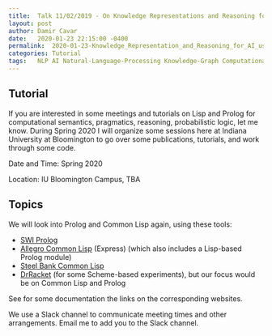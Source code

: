 ---title:	Talk 11/02/2019 - On Knowledge Representations and Reasoning for AI using Lisp and Prologlayout:	postauthor:	Damir Cavardate:	2020-01-23 22:15:00 -0400permalink:	2020-01-23-Knowledge_Representation_and_Reasoning_for_AI_using_Lisp_Prologcategories:	Tutorialtags:	NLP AI Natural-Language-Processing Knowledge-Graph Computational-Linguistics Lisp Prolog Semantics Pragmatics Probabilistic-Logic---## TutorialIf you are interested in some meetings and tutorials on Lisp and Prolog for computational semantics, pragmatics, reasoning, probabilistic logic, let me know. During Spring 2020 I will organize some sessions here at Indiana University at Bloomington to go over some publications, tutorials, and work through some code.Date and Time: Spring 2020Location: IU Bloomington Campus, TBA## TopicsWe will look into Prolog and Common Lisp again, using these tools:- [SWI Prolog](https://www.swi-prolog.org/)- [Allegro Common Lisp](https://franz.com/products/allegro-common-lisp/) (Express) (which also includes a Lisp-based Prolog module)- [Steel Bank Common Lisp](http://www.sbcl.org/)- [DrRacket](https://racket-lang.org/) (for some Scheme-based experiments), but our focus would be on Common Lisp and PrologSee for some documentation the links on the corresponding websites.We use a Slack channel to communicate meeting times and other arrangements. Email me to add you to the Slack channel.
